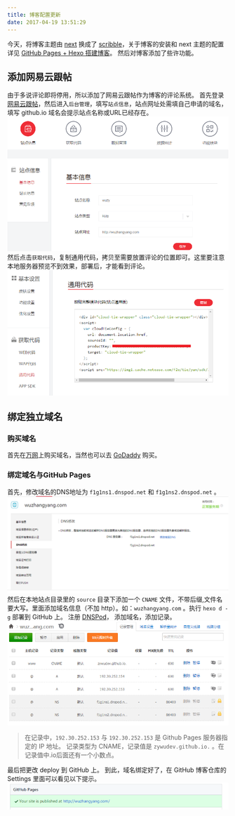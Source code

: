 ```yaml
---
title: 博客配置更新
date: 2017-04-19 13:51:29
---
```


今天，将博客主题由 [next](https://github.com/iissnan/hexo-theme-next) 换成了  [scribble](https://github.com/saintwinkle/hexo-theme-scribble)，关于博客的安装和 next 主题的配置详见 [GitHub Pages + Hexo 搭建博客](http://wuzhangyang.com/2017/03/04/GitHub-Pages-Hexo-build-blog/)。 然后对博客添加了些许功能。

## 添加网易云跟帖
由于多说评论即将停用，所以添加了网易云跟帖作为博客的评论系统。
首先登录[网易云跟帖](https://gentie.163.com/index.html)，然后进入`后台管理`，填写`站点信息`，站点网址处需填自己申请的域名，填写 github.io 域名会提示站点名称或URL已经存在。 
![](https://raw.githubusercontent.com/zywudev/blog-source/master/image/zhandianxinxi.png)
然后点击`获取代码`，复制通用代码，拷贝至需要放置评论的位置即可。这里要注意本地服务器预览不到效果，部署后，才能看到评论。
![](https://raw.githubusercontent.com/zywudev/blog-source/master/image/huoqudaima.png)

## 绑定独立域名
### 购买域名
首先在[万网](https://wanwang.aliyun.com/)上购买域名，当然也可以去 [GoDaddy](https://sg.godaddy.com/zh/) 购买。

### 绑定域名与GitHub Pages

首先，修改域名的DNS地址为 `f1g1ns1.dnspod.net` 和 `f1g1ns2.dnspod.net` 。
![](https://raw.githubusercontent.com/zywudev/blog-source/master/image/modifyDNS.png)
然后在本地站点目录里的 `source` 目录下添加一个 `CNAME` 文件，不带后缀,文件名要大写。里面添加域名信息（不加 http）。如：`wuzhangyang.com` 。执行 `hexo d -g` 部署到 GitHub 上。
注册 [DNSPod](https://www.dnspod.cn/)， 添加域名，添加记录。
![](https://raw.githubusercontent.com/zywudev/blog-source/master/image/addnotes.png)

> 在记录中，`192.30.252.153` 与 `192.30.252.153` 是 Github Pages 服务器指定的 IP 地址。
记录类型为 CNAME，记录值是 `zywudev.github.io.` 。在记录值中.io后面还有一个小数点。

最后把更改 deploy 到 GitHub 上。
到此，域名绑定好了，在 GitHub 博客仓库的 Settings 里面可以看见以下提示。
![](https://raw.githubusercontent.com/zywudev/blog-source/master/image/dns_success.png)